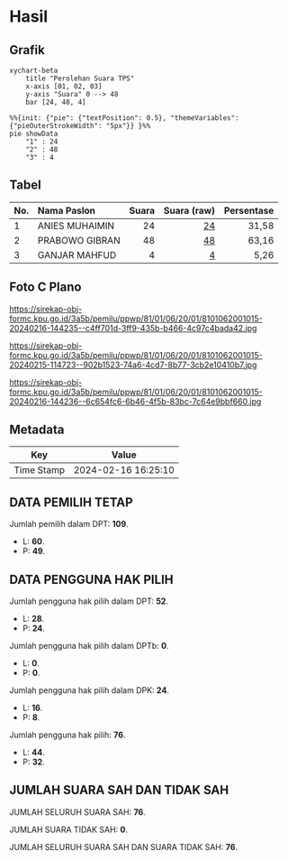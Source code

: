 # Hasil

## Grafik

```mermaid
xychart-beta
    title "Perolehan Suara TPS"
    x-axis [01, 02, 03]
    y-axis "Suara" 0 --> 48
    bar [24, 48, 4]
```

```mermaid
%%{init: {"pie": {"textPosition": 0.5}, "themeVariables": {"pieOuterStrokeWidth": "5px"}} }%%
pie showData
    "1" : 24
    "2" : 48
    "3" : 4
```

## Tabel

| No. | Nama Paslon    | Suara | Suara (raw) | Persentase |
|:--- |:-------------- | -----:| -----------:| ----------:|
| 1   | ANIES MUHAIMIN | 24    | [24][p-1]   | 31,58      |
| 2   | PRABOWO GIBRAN | 48    | [48][p-2]   | 63,16      |
| 3   | GANJAR MAHFUD  | 4     | [4][p-3]    | 5,26       |


[p-1]: https://github.com/gigit-pemilu/pemilu-2024-81-maluku/blob/main/pilpres/hitung-suara/sub/81-maluku/sub/01-maluku-tengah/sub/06-seram-utara/sub/2001-wahai/sub/015-tps/sub/paslon-1.txt
[p-2]: https://github.com/gigit-pemilu/pemilu-2024-81-maluku/blob/main/pilpres/hitung-suara/sub/81-maluku/sub/01-maluku-tengah/sub/06-seram-utara/sub/2001-wahai/sub/015-tps/sub/paslon-2.txt
[p-3]: https://github.com/gigit-pemilu/pemilu-2024-81-maluku/blob/main/pilpres/hitung-suara/sub/81-maluku/sub/01-maluku-tengah/sub/06-seram-utara/sub/2001-wahai/sub/015-tps/sub/paslon-3.txt

## Foto C Plano

https://sirekap-obj-formc.kpu.go.id/3a5b/pemilu/ppwp/81/01/06/20/01/8101062001015-20240216-144235--c4ff701d-3ff9-435b-b466-4c97c4bada42.jpg

https://sirekap-obj-formc.kpu.go.id/3a5b/pemilu/ppwp/81/01/06/20/01/8101062001015-20240215-114723--902b1523-74a6-4cd7-8b77-3cb2e10410b7.jpg

https://sirekap-obj-formc.kpu.go.id/3a5b/pemilu/ppwp/81/01/06/20/01/8101062001015-20240216-144236--6c654fc6-6b46-4f5b-83bc-7c64e9bbf660.jpg


## Metadata

| Key        | Value               |
| ---------- | ------------------- |
| Time Stamp | 2024-02-16 16:25:10 |


## DATA PEMILIH TETAP

Jumlah pemilih dalam DPT: **109**.
 * L: **60**.
 * P: **49**.

## DATA PENGGUNA HAK PILIH

Jumlah pengguna hak pilih dalam DPT: **52**.
 * L: **28**.
 * P: **24**.

Jumlah pengguna hak pilih dalam DPTb: **0**.
 * L: **0**.
 * P: **0**.

Jumlah pengguna hak pilih dalam DPK: **24**.
 * L: **16**.
 * P: **8**.

Jumlah pengguna hak pilih: **76**.
 * L: **44**.
 * P: **32**.

## JUMLAH SUARA SAH DAN TIDAK SAH

JUMLAH SELURUH SUARA SAH: **76**.

JUMLAH SUARA TIDAK SAH: **0**.

JUMLAH SELURUH SUARA SAH DAN SUARA TIDAK SAH: **76**.


